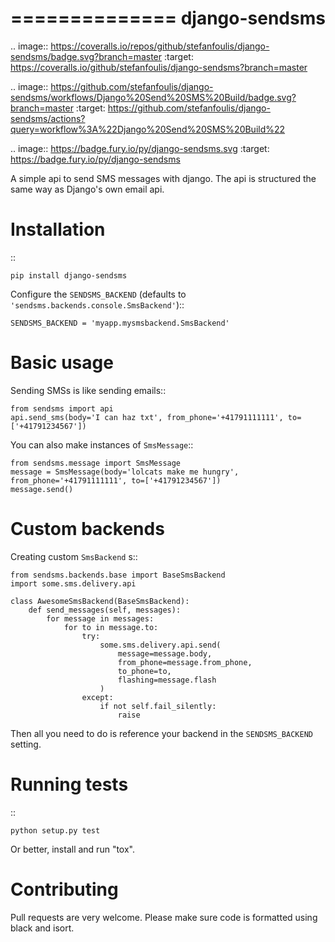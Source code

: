 ==============
django-sendsms
==============

.. image:: https://coveralls.io/repos/github/stefanfoulis/django-sendsms/badge.svg?branch=master
    :target: https://coveralls.io/github/stefanfoulis/django-sendsms?branch=master

.. image:: https://github.com/stefanfoulis/django-sendsms/workflows/Django%20Send%20SMS%20Build/badge.svg?branch=master
    :target: https://github.com/stefanfoulis/django-sendsms/actions?query=workflow%3A%22Django%20Send%20SMS%20Build%22

.. image:: https://badge.fury.io/py/django-sendsms.svg
    :target: https://badge.fury.io/py/django-sendsms

A simple api to send SMS messages with django. The api is structured the same way as Django's own email api.

Installation
============

::

    pip install django-sendsms

Configure the ``SENDSMS_BACKEND`` (defaults to ``'sendsms.backends.console.SmsBackend'``)::

    SENDSMS_BACKEND = 'myapp.mysmsbackend.SmsBackend'


Basic usage
===========

Sending SMSs is like sending emails::

    from sendsms import api
    api.send_sms(body='I can haz txt', from_phone='+41791111111', to=['+41791234567'])

You can also make instances of ``SmsMessage``::

    from sendsms.message import SmsMessage
    message = SmsMessage(body='lolcats make me hungry', from_phone='+41791111111', to=['+41791234567'])
    message.send()


Custom backends
===============

Creating custom ``SmsBackend`` s::

    from sendsms.backends.base import BaseSmsBackend
    import some.sms.delivery.api

    class AwesomeSmsBackend(BaseSmsBackend):
        def send_messages(self, messages):
            for message in messages:
                for to in message.to:
                    try:
                        some.sms.delivery.api.send(
                            message=message.body,
                            from_phone=message.from_phone,
                            to_phone=to,
                            flashing=message.flash
                        )
                    except:
                        if not self.fail_silently:
                            raise

Then all you need to do is reference your backend in the ``SENDSMS_BACKEND`` setting.


Running tests
=============

::

    python setup.py test

Or better, install and run "tox".


Contributing
============


Pull requests are very welcome. Please make sure code is formatted using black and isort.


